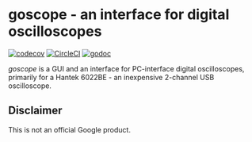# goscope - an interface for digital oscilloscopes

[![codecov](https://codecov.io/gh/zagrodzki/goscope/branch/master/graph/badge.svg)](https://codecov.io/gh/zagrodzki/goscope)
[![CircleCI](https://circleci.com/gh/zagrodzki/goscope.svg?style=svg)](https://circleci.com/gh/zagrodzki/goscope)
[![godoc](https://godoc.org/github.com/zagrodzki/goscope?status.svg)](http://godoc.org/github.com/zagrodzki/goscope)

*goscope* is a GUI and an interface for PC-interface digital oscilloscopes,
primarily for a Hantek 6022BE - an inexpensive 2-channel USB oscilloscope.

## Disclaimer

This is not an official Google product.
